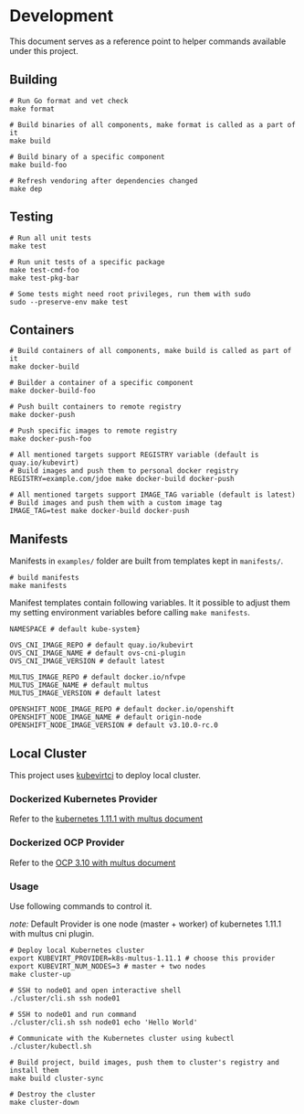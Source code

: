 # Development

This document serves as a reference point to helper commands available under
this project.

## Building

```shell
# Run Go format and vet check
make format

# Build binaries of all components, make format is called as a part of it
make build

# Build binary of a specific component
make build-foo

# Refresh vendoring after dependencies changed
make dep
```

## Testing

```shell
# Run all unit tests
make test

# Run unit tests of a specific package
make test-cmd-foo
make test-pkg-bar

# Some tests might need root privileges, run them with sudo
sudo --preserve-env make test
```

## Containers

```shell
# Build containers of all components, make build is called as part of it
make docker-build

# Builder a container of a specific component
make docker-build-foo

# Push built containers to remote registry
make docker-push

# Push specific images to remote registry
make docker-push-foo

# All mentioned targets support REGISTRY variable (default is quay.io/kubevirt)
# Build images and push them to personal docker registry
REGISTRY=example.com/jdoe make docker-build docker-push

# All mentioned targets support IMAGE_TAG variable (default is latest)
# Build images and push them with a custom image tag
IMAGE_TAG=test make docker-build docker-push
```

## Manifests

Manifests in `examples/` folder are built from templates kept in `manifests/`.

```shell
# build manifests
make manifests
```

Manifest templates contain following variables. It it possible to adjust them
my setting environment variables before calling `make manifests`.

```
NAMESPACE # default kube-system}

OVS_CNI_IMAGE_REPO # default quay.io/kubevirt
OVS_CNI_IMAGE_NAME # default ovs-cni-plugin
OVS_CNI_IMAGE_VERSION # default latest

MULTUS_IMAGE_REPO # default docker.io/nfvpe
MULTUS_IMAGE_NAME # default multus
MULTUS_IMAGE_VERSION # default latest

OPENSHIFT_NODE_IMAGE_REPO # default docker.io/openshift
OPENSHIFT_NODE_IMAGE_NAME # default origin-node
OPENSHIFT_NODE_IMAGE_VERSION # default v3.10.0-rc.0
```

## Local Cluster

This project uses [kubevirtci](https://github.com/kubevirt/kubevirtci) to
deploy local cluster.

### Dockerized Kubernetes Provider

Refer to the [kubernetes 1.11.1 with multus document](../cluster/k8s-multus-1.11.1/README.md)

### Dockerized OCP Provider

Refer to the [OCP 3.10 with multus document](../cluster/os-3.10.0-multus/README.md)


### Usage

Use following commands to control it.

*note:* Default Provider is one node (master + worker) of kubernetes 1.11.1
with multus cni plugin.

```shell
# Deploy local Kubernetes cluster
export KUBEVIRT_PROVIDER=k8s-multus-1.11.1 # choose this provider
export KUBEVIRT_NUM_NODES=3 # master + two nodes
make cluster-up

# SSH to node01 and open interactive shell
./cluster/cli.sh ssh node01

# SSH to node01 and run command
./cluster/cli.sh ssh node01 echo 'Hello World'

# Communicate with the Kubernetes cluster using kubectl
./cluster/kubectl.sh

# Build project, build images, push them to cluster's registry and install them
make build cluster-sync

# Destroy the cluster
make cluster-down
```
